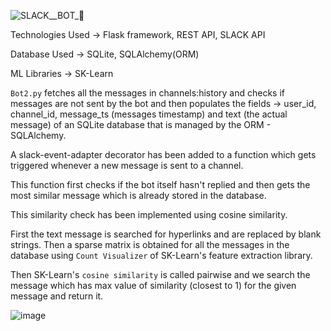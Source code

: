 ![SLACK__BOT_🤖](https://user-images.githubusercontent.com/79961524/179845326-a8398934-fbbb-4ff2-b3a9-02514e46ccb8.png)

Technologies Used -> Flask framework, REST API, SLACK API 

Database Used -> SQLite, SQLAlchemy(ORM)

ML Libraries -> SK-Learn

```Bot2.py``` fetches all the messages in channels:history and checks if messages are not sent by the bot and then populates the fields -> user_id, channel_id, message_ts
(messages timestamp) and text (the actual message) of an SQLite database that is managed by the ORM - SQLAlchemy. 

A slack-event-adapter decorator has been added to a function which gets triggered whenever a new message is sent to a channel. 

This function first checks if the bot itself hasn't replied and then gets the most similar message which is already stored in the database.

This similarity check has been implemented using cosine similarity.

First the text message is searched for hyperlinks and are replaced by blank strings. Then a sparse matrix is obtained for all the messages in the database using ```Count Visualizer``` 
of SK-Learn's feature extraction library.

Then SK-Learn's ```cosine similarity``` is called pairwise and we search the message which has max value of similarity (closest to 1) for the given message and return it.

![image](https://user-images.githubusercontent.com/79961524/179845570-017013a6-88a1-4f9a-8d98-e75c021eb930.png)
